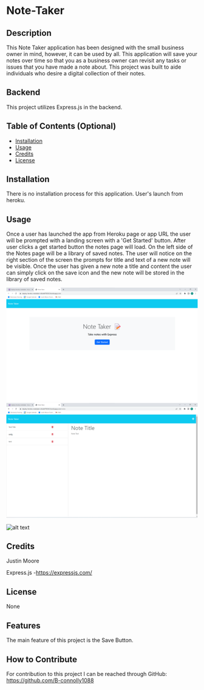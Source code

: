 # Note-Taker

## Description

This Note Taker application has been designed with the small business owner in mind, however, it can be used by all. This application will save your notes over time so that you as a business owner can revisit any tasks or issues that you have made a note about. This project was built to aide individuals who desire a digital collection of their notes. 

## Backend

This project utilizes Express.js in the backend.

## Table of Contents (Optional)

- [Installation](#installation)
- [Usage](#usage)
- [Credits](#credits)
- [License](#license)

## Installation

There is no installation process for this application. User's launch from heroku. 

## Usage

Once a user has launched the app from Heroku page or app URL the user will be prompted with a landing screen with a 'Get Started' button. After user clicks a get started button the notes page will load. On the left side of the Notes page will be a library of saved notes. The user will notice on the right section of the screen the prompts for title and text of a new note will be visible. Once the user has given a new note a title and content the user can simply click on the save icon and the new note will be stored in the library of saved notes.

![AppScreenshot](images/Screenshot%202023-06-21%20161952.png)
![AppScreenshot](images/Screenshot%202023-06-21%20162027.png)

![alt text](assets/images/screenshot.png)

## Credits

Justin Moore 

Express.js -https://expressjs.com/

## License

None

## Features

The main feature of this project is the Save Button.

## How to Contribute

For contribution to this project I can be reached through GitHub: https://github.com/B-connolly1088
